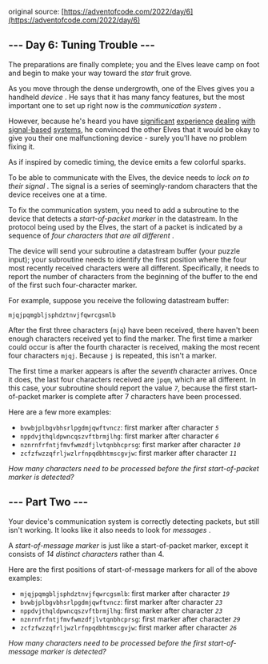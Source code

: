 original source: [https://adventofcode.com/2022/day/6](https://adventofcode.com/2022/day/6)
## --- Day 6: Tuning Trouble ---

The preparations are finally complete; you and the Elves leave camp on foot and begin to make your way toward the *star* fruit grove.

As you move through the dense undergrowth, one of the Elves gives you a handheld  *device* . He says that it has many fancy features, but the most important one to set up right now is the  *communication system* .

However, because he's heard you have [significant](https://adventofcode.com/2016/day/6) [experience](https://adventofcode.com/2016/day/25) [dealing](https://adventofcode.com/2019/day/7) [with](https://adventofcode.com/2019/day/9) [signal-based](https://adventofcode.com/2019/day/16) [systems](https://adventofcode.com/2021/day/25), he convinced the other Elves that it would be okay to give you their one malfunctioning device - surely you'll have no problem fixing it.

As if inspired by comedic timing, the device emits a few colorful sparks.

To be able to communicate with the Elves, the device needs to  *lock on to their signal* . The signal is a series of seemingly-random characters that the device receives one at a time.

To fix the communication system, you need to add a subroutine to the device that detects a *start-of-packet marker* in the datastream. In the protocol being used by the Elves, the start of a packet is indicated by a sequence of  *four characters that are all different* .

The device will send your subroutine a datastream buffer (your puzzle input); your subroutine needs to identify the first position where the four most recently received characters were all different. Specifically, it needs to report the number of characters from the beginning of the buffer to the end of the first such four-character marker.

For example, suppose you receive the following datastream buffer:

```
mjqjpqmgbljsphdztnvjfqwrcgsmlb
```

After the first three characters (`mjq`) have been received, there haven't been enough characters received yet to find the marker. The first time a marker could occur is after the fourth character is received, making the most recent four characters `mjqj`. Because `j` is repeated, this isn't a marker.

The first time a marker appears is after the *seventh* character arrives. Once it does, the last four characters received are `jpqm`, which are all different. In this case, your subroutine should report the value <code><em>7</em></code>, because the first start-of-packet marker is complete after 7 characters have been processed.

Here are a few more examples:

* `bvwbjplbgvbhsrlpgdmjqwftvncz`: first marker after character <code><em>5</em></code>
* `nppdvjthqldpwncqszvftbrmjlhg`: first marker after character <code><em>6</em></code>
* `nznrnfrfntjfmvfwmzdfjlvtqnbhcprsg`: first marker after character <code><em>10</em></code>
* `zcfzfwzzqfrljwzlrfnpqdbhtmscgvjw`: first marker after character <code><em>11</em></code>

*How many characters need to be processed before the first start-of-packet marker is detected?*

## --- Part Two ---

Your device's communication system is correctly detecting packets, but still isn't working. It looks like it also needs to look for  *messages* .

A *start-of-message marker* is just like a start-of-packet marker, except it consists of *14 distinct characters* rather than 4.

Here are the first positions of start-of-message markers for all of the above examples:

* `mjqjpqmgbljsphdztnvjfqwrcgsmlb`: first marker after character <code><em>19</em></code>
* `bvwbjplbgvbhsrlpgdmjqwftvncz`: first marker after character <code><em>23</em></code>
* `nppdvjthqldpwncqszvftbrmjlhg`: first marker after character <code><em>23</em></code>
* `nznrnfrfntjfmvfwmzdfjlvtqnbhcprsg`: first marker after character <code><em>29</em></code>
* `zcfzfwzzqfrljwzlrfnpqdbhtmscgvjw`: first marker after character <code><em>26</em></code>

*How many characters need to be processed before the first start-of-message marker is detected?*
